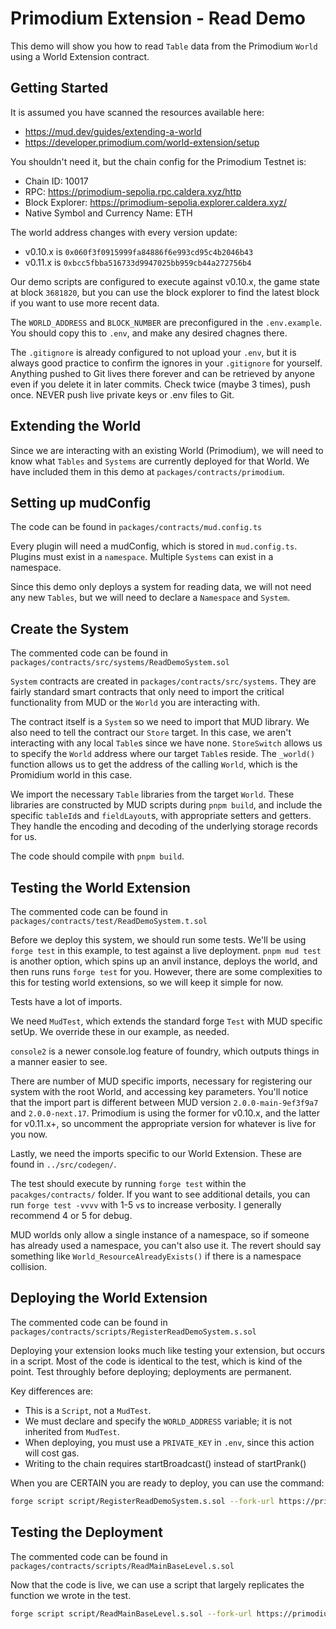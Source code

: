 # Primodium Extension - Read Demo

This demo will show you how to read `Table` data from the Primodium `World` using a World Extension contract.

## Getting Started

It is assumed you have scanned the resources available here:

- https://mud.dev/guides/extending-a-world
- https://developer.primodium.com/world-extension/setup

You shouldn't need it, but the chain config for the Primodium Testnet is:

- Chain ID: 10017
- RPC: https://primodium-sepolia.rpc.caldera.xyz/http
- Block Explorer: https://primodium-sepolia.explorer.caldera.xyz/
- Native Symbol and Currency Name: ETH

The world address changes with every version update:

- v0.10.x is `0x060f3f0915999fa84886f6e993cd95c4b2046b43`
- v0.11.x is `0xbcc5fbba516733d9947025bb959cb44a272756b4`

Our demo scripts are configured to execute against v0.10.x, the game state at block `3681820`, but you can use the block explorer to find the latest block if you want to use more recent data.

The `WORLD_ADDRESS` and `BLOCK_NUMBER` are preconfigured in the `.env.example`. You should copy this to `.env`, and make any desired chagnes there.

The `.gitignore` is already configured to not upload your `.env`, but it is always good practice to confirm the ignores in your `.gitignore` for yourself. Anything pushed to Git lives there forever and can be retrieved by anyone even if you delete it in later commits. Check twice (maybe 3 times), push once. NEVER push live private keys or .env files to Git.

## Extending the World

Since we are interacting with an existing World (Primodium), we will need to know what `Tables` and `Systems` are currently deployed for that World. We have included them in this demo at `packages/contracts/primodium`.

## Setting up mudConfig

The code can be found in `packages/contracts/mud.config.ts`

Every plugin will need a mudConfig, which is stored in `mud.config.ts`. Plugins must exist in a `namespace`. Multiple `Systems` can exist in a namespace.

Since this demo only deploys a system for reading data, we will not need any new `Tables`, but we will need to declare a `Namespace` and `System`.

## Create the System

The commented code can be found in `packages/contracts/src/systems/ReadDemoSystem.sol`

`System` contracts are created in `packages/contracts/src/systems`. They are fairly standard smart contracts that only need to import the critical functionality from MUD or the `World` you are interacting with.

The contract itself is a `System` so we need to import that MUD library. We also need to tell the contract our `Store` target. In this case, we aren't interacting with any local `Table`s since we have none. `StoreSwitch` allows us to specify the `World` address where our target `Table`s reside. The `_world()` function allows us to get the address of the calling `World`, which is the Promidium world in this case.

We import the necessary `Table` libraries from the target `World`. These libraries are constructed by MUD scripts during `pnpm build`, and include the specific `tableId`s and `fieldLayout`s, with appropriate setters and getters. They handle the encoding and decoding of the underlying storage records for us.

The code should compile with `pnpm build`.

## Testing the World Extension

The commented code can be found in `packages/contracts/test/ReadDemoSystem.t.sol`

Before we deploy this system, we should run some tests. We'll be using `forge test` in this example, to test against a live deployment. `pnpm mud test` is another option, which spins up an anvil instance, deploys the world, and then runs runs `forge test` for you. However, there are some complexities to this for testing world extensions, so we will keep it simple for now.

Tests have a lot of imports.

We need `MudTest`, which extends the standard forge `Test` with MUD specific setUp. We override these in our example, as needed.

`console2` is a newer console.log feature of foundry, which outputs things in a manner easier to see.

There are number of MUD specific imports, necessary for registering our system with the root World, and accessing key parameters. You'll notice that the import part is different between MUD version `2.0.0-main-9ef3f9a7` and `2.0.0-next.17`. Primodium is using the former for v0.10.x, and the latter for v0.11.x+, so uncomment the appropriate version for whatever is live for you now.

Lastly, we need the imports specific to our World Extension. These are found in `../src/codegen/`.

The test should execute by running `forge test` within the `pacakges/contracts/` folder. If you want to see additional details, you can run `forge test -vvvv` with 1-5 `v`s to increase verbosity. I generally recommend 4 or 5 for debug.

MUD worlds only allow a single instance of a namespace, so if someone has already used a namespace, you can't also use it. The revert should say something like `World_ResourceAlreadyExists()` if there is a namespace collision.

## Deploying the World Extension

The commented code can be found in `packages/contracts/scripts/RegisterReadDemoSystem.s.sol`

Deploying your extension looks much like testing your extension, but occurs in a script. Most of the code is identical to the test, which is kind of the point. Test throughly before deploying; deployments are permanent.

Key differences are:

- This is a `Script`, not a `MudTest`.
- We must declare and specify the `WORLD_ADDRESS` variable; it is not inherited from `MudTest`.
- When deploying, you must use a `PRIVATE_KEY` in `.env`, since this action will cost gas.
- Writing to the chain requires startBroadcast() instead of startPrank()

When you are CERTAIN you are ready to deploy, you can use the command:

```bash
forge script script/RegisterReadDemoSystem.s.sol --fork-url https://primodium-sepolia.rpc.caldera.xyz/http --broadcast
```

## Testing the Deployment

The commented code can be found in `packages/contracts/scripts/ReadMainBaseLevel.s.sol`

Now that the code is live, we can use a script that largely replicates the function we wrote in the test.

```bash
forge script script/ReadMainBaseLevel.s.sol --fork-url https://primodium-sepolia.rpc.caldera.xyz/http --broadcast
```
